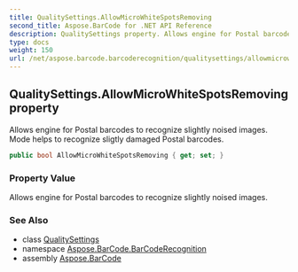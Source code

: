 ```yaml
---
title: QualitySettings.AllowMicroWhiteSpotsRemoving
second_title: Aspose.BarCode for .NET API Reference
description: QualitySettings property. Allows engine for Postal barcodes to recognize slightly noised images. Mode helps to recognize sligtly damaged Postal barcodes
type: docs
weight: 150
url: /net/aspose.barcode.barcoderecognition/qualitysettings/allowmicrowhitespotsremoving/
---
```

## QualitySettings.AllowMicroWhiteSpotsRemoving property

Allows engine for Postal barcodes to recognize slightly noised images. Mode helps to recognize sligtly damaged Postal barcodes.

```csharp
public bool AllowMicroWhiteSpotsRemoving { get; set; }
```

### Property Value

Allows engine for Postal barcodes to recognize slightly noised images.

### See Also

* class [QualitySettings](../)
* namespace [Aspose.BarCode.BarCodeRecognition](../../../aspose.barcode.barcoderecognition/)
* assembly [Aspose.BarCode](../../../)


